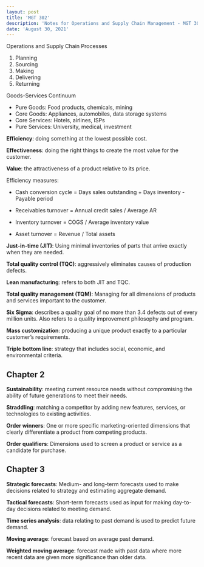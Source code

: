 ```yaml
---
layout: post
title: 'MGT 302'
description: 'Notes for Operations and Supply Chain Management - MGT 302'
date: 'August 30, 2021'
---
```


Operations and Supply Chain Processes
1. Planning
2. Sourcing
3. Making
4. Delivering
5. Returning

Goods-Services Continuum
- Pure Goods: Food products, chemicals, mining
- Core Goods: Appliances, automobiles, data storage systems
- Core Services: Hotels, airlines, ISPs
- Pure Services: University, medical, investment

**Efficiency**: doing something at the lowest possible cost.

**Effectiveness**: doing the right things to create the most value for the customer.

**Value**: the attractiveness of a product relative to its price.

Efficiency measures:

- Cash conversion cycle = Days sales outstanding + Days inventory - Payable period

- Receivables turnover = Annual credit sales / Average AR
- Inventory turnover = COGS / Average inventory value
- Asset turnover = Revenue / Total assets

**Just-in-time (JIT)**: Using minimal inventories of parts that arrive exactly when they are needed.

**Total quality control (TQC)**: aggressively eliminates causes of production defects.

**Lean manufacturing**: refers to both JIT and TQC.

**Total quality management (TQM)**: Managing for all dimensions of products and services important to the customer.

**Six Sigma**: describes a quality goal of no more than 3.4 defects out of every million units. Also refers to a quality improvement philosophy and program.

**Mass customization**: producing a unique product exactly to a particular customer’s requirements.

**Triple bottom line**: strategy that includes social, economic, and environmental criteria.

## Chapter 2 

**Sustainability**: meeting current resource needs without compromising the ability of future generations to meet their needs.

**Straddling**: matching a competitor by adding new features, services, or technologies to existing activities.

**Order winners**: One or more specific marketing-oriented dimensions that clearly differentiate a product from competing products.

**Order qualifiers**: Dimensions used to screen a product or service as a candidate for purchase.

## Chapter 3

**Strategic forecasts**: Medium- and long-term forecasts used to make decisions related to strategy and estimating aggregate demand.

**Tactical forecasts**: Short-term forecasts used as input for making day-to-day decisions related to meeting demand.

**Time series analysis**: data relating to past demand is used to predict future demand.

**Moving average**: forecast based on average past demand.

**Weighted moving average**: forecast made with past data where more recent data are given more significance than older data.

